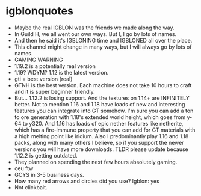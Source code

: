 # igblonquotes
- Maybe the real IGBLON was the friends we made along the way.
- In Guild H, we all went our own ways. But I, I go by lots of names.
- And then he said it's IGBLONING time and IGBLONED all over the place.
- This channel might change in many ways, but I will always go by lots of names.
- GAMING WARNING
- 1.19.2 is a potentially real version
- 1.19? WDYM? 1.12 is the latest version.
- gti = best version (real)
- GTNH is the best version. Each machine does not take 10 hours to craft and it is super beginner friendly.
- But... 1.12.2 is losing support. And the textures on 1.14+ are INFINITELY better. Not to mention 1.16 and 1.18 have loads of new and interesting features you can integrate into GT somehow. I'm sure you can add a ton to ore generation with 1.18's extended world height, which goes from y-64 to y320. And 1.16 has loads of epic nether features like netherite, which has a fire-immune property that you can add for GT materials with a high melting point like iridium. Also I predominantly play 1.16 and 1.18 packs, along with many others I believe, so if you support the newer versions you will have more downloads. TLDR please update because 1.12.2 is getting outdated.
- They planned on spending the next few hours absolutely gaming.
- ceu ftw
- GCYS in 3-5 business days.
- How many red arrows and circles did you use? Igblon: yes
- Not clickbait.
